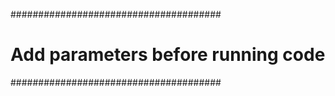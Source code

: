 ######################################
# Add parameters before running code #
######################################
